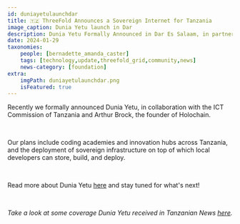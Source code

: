 ```yaml
---
id: duniayetulaunchdar
title: 🇹🇿 ThreeFold Announces a Sovereign Internet for Tanzania
image_caption: Dunia Yetu launch in Dar
description: Dunia Yetu Formally Announced in Dar Es Salaam, in partnership with Tanzania's ICT Commission and Holochain founder, Arthur Brock.  
date: 2024-01-29
taxonomies:
    people: [bernadette_amanda_caster]
    tags: [technology,update,threefold_grid,community,news]
    news-category: [foundation]
extra:
    imgPath: duniayetulaunchdar.png
    isFeatured: true
---
```


Recently we formally announced Dunia Yetu, in collaboration with the ICT Commission of Tanzania and Arthur Brock, the founder of Holochain. 

<br/>

Our plans include coding academies and innovation hubs across Tanzania, and the deployment of sovereign infrastructure on top of which local developers can store, build, and deploy.

<br/>

Read more about Dunia Yetu [here](https://www.threefold.io/blog/dunia-yetu/) and stay tuned for what's next!

<br/>

*Take a look at some coverage Dunia Yetu received in Tanzanian News [here](https://www.youtube.com/watch?v=qqYFAa2NXLg&t=895s).*
